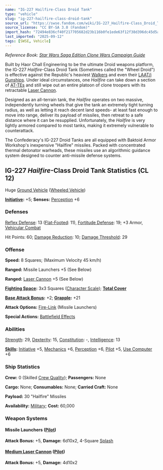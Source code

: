```yaml
---
name: "IG-227 Hailfire-Class Droid Tank"
type: "vehicle"
slug: "ig-227-hailfire-class-droid-tank"
source_url: "https://swse.fandom.com/wiki/IG-227_Hailfire-Class_Droid_Tank"
source_license: "CC BY-SA 3.0 (Fandom)"
import_hash: "72494e836cf40f217705682d23b116b0fe1ede63f12f38d396dc45d5a95ba12f"
last_imported: "2025-09-12"
tags: [SWSE, Vehicle]
---
```

*Reference Book: [Star Wars Saga Edition Clone Wars Campaign Guide](https://swse.fandom.com/wiki/Star_Wars_Saga_Edition_Clone_Wars_Campaign_Guide)*

Built by Haor Chall Engineering to be the ultimate Droid weapons platform, the IG-227 *Hailfire*-Class Droid Tank (Sometimes called the "Wheel Droid") is effective against the Republic's heaviest [Walkers](https://swse.fandom.com/wiki/Walkers) and even their [LAAT/i Gunships](https://swse.fandom.com/wiki/LAAT/i_Gunships). Under ideal circumstances, one *Hailfire* can take down a section of [AT-TEs](https://swse.fandom.com/wiki/AT-TEs) and still wipe out an entire platoon of clone troopers with its retractable [Laser Cannon](https://swse.fandom.com/wiki/Laser_Cannon).

Designed as an all-terrain tank, the *Hailfire* operates on two massive, independently turning wheels that give the tank an extremely tight turning radius, as well as letting it reach decent land speeds- at least fast enough to move into range, deliver its payload of missiles, then retreat to a safe distance where it can be resupplied. Unfortunately, the *Hailfire* is very lightly armored compared to most tanks, making it extremely vulnerable to counterattack.

The Confederacy's IG-227 Droid Tanks are all equipped with Baktoid Armor Workshop's inexpensive "Hailfire" missiles. Packed with concentrated thermal detonator warheads, these missiles use an algorithmic guidance system designed to counter anti-missile defense systems.
## IG-227 *Hailfire*-Class Droid Tank Statistics (CL 12)
Huge [Ground Vehicle](https://swse.fandom.com/wiki/Ground_Vehicle) ([Wheeled Vehicle](https://swse.fandom.com/wiki/Wheeled_Vehicle))

**[Initiative](https://swse.fandom.com/wiki/Initiative):** +5; **Senses:** [Perception](https://swse.fandom.com/wiki/Perception) +6
### Defenses
[Reflex Defense](https://swse.fandom.com/wiki/Reflex_Defense_(Vehicles)): 13 ([Flat-Footed](https://swse.fandom.com/wiki/Flat-Footed): 11), [Fortitude Defense](https://swse.fandom.com/wiki/Fortitude_Defense_(Vehicles)): 19; +3 Armor, [Vehicular Combat](https://swse.fandom.com/wiki/Vehicular_Combat)

Hit Points: 60; [Damage Reduction](https://swse.fandom.com/wiki/Damage_Reduction): 10; [Damage Threshold](https://swse.fandom.com/wiki/Damage_Threshold_(Vehicles)): 29
### Offense
**Speed:** 8 Squares; (Maximum Velocity 45 km/h)

**Ranged:** Missile Launchers +5 (See Below)

**Ranged:** [Laser Cannon](https://swse.fandom.com/wiki/Laser_Cannon) +5 (See Below)

**[Fighting Space](https://swse.fandom.com/wiki/Fighting_Space):** 3x3 Squares ([Character Scale](https://swse.fandom.com/wiki/Character_Scale)); **[Total Cover](https://swse.fandom.com/wiki/Total_Cover)**

**[Base Attack Bonus](https://swse.fandom.com/wiki/Base_Attack_Bonus):** +2; **[Grapple](https://swse.fandom.com/wiki/Grapple):** +21

**Attack Options:** [Fire-Link](https://swse.fandom.com/wiki/Fire-Link) (Missile Launchers)

**Special Actions:** [Battlefield Effects](https://swse.fandom.com/wiki/Battlefield_Effects)
### Abilities
[Strength](https://swse.fandom.com/wiki/Strength): 29, [Dexterity](https://swse.fandom.com/wiki/Dexterity): 15, [Constitution](https://swse.fandom.com/wiki/Constitution): -, [Intelligence](https://swse.fandom.com/wiki/Intelligence): 13

**[Skills](https://swse.fandom.com/wiki/Skills):** [Initiative](https://swse.fandom.com/wiki/Initiative) +5, [Mechanics](https://swse.fandom.com/wiki/Mechanics) +6, [Perception](https://swse.fandom.com/wiki/Perception) +6, [Pilot](https://swse.fandom.com/wiki/Pilot) +5, [Use Computer](https://swse.fandom.com/wiki/Use_Computer) +6
### Ship Statistics
**Crew:** 0 (Skilled [Crew Quality](https://swse.fandom.com/wiki/Crew_Quality)); **Passengers:** None

**Cargo:** None; **Consumables:** None; **Carried Craft:** None

**Payload:** 30 "Hailfire" Missiles

**Availability:** [Military](https://swse.fandom.com/wiki/Military); **Cost:** 60,000
### Weapon Systems
#### **Missile Launchers ([Pilot](https://swse.fandom.com/wiki/Pilot_(Vehicle_Combat)))**
**Attack Bonus:** +5, **Damage:** 6d10x2, 4-Square [Splash](https://swse.fandom.com/wiki/Splash)
#### **[Medium Laser Cannon](https://swse.fandom.com/wiki/Medium_Laser_Cannon) ([Pilot](https://swse.fandom.com/wiki/Pilot_(Vehicle_Combat)))**
**Attack Bonus:** +5, **Damage:** 4d10x2